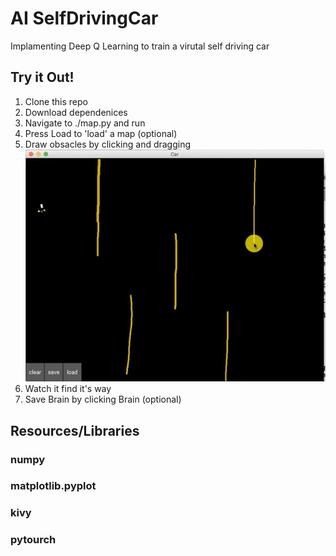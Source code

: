 # AI SelfDrivingCar
Implamenting Deep Q Learning to train a virutal self driving car

## Try it Out!
1. Clone this repo
2. Download dependenices
3. Navigate to ./map.py and run
4. Press Load to 'load' a map (optional)
5. Draw obsacles by clicking and dragging
![](./Resources/Images/demo_boundaries.JPG)
6. Watch it find it's way
7. Save Brain by clicking Brain (optional)

## Resources/Libraries
### numpy
### matplotlib.pyplot
### kivy
### pytourch
